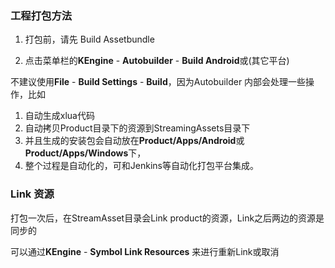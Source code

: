 ### 工程打包方法

1. 打包前，请先 Build Assetbundle

2. 点击菜单栏的**KEngine** - **Autobuilder** - **Build Android**或(其它平台)

不建议使用**File** - **Build Settings** - **Build**，因为Autobuilder 内部会处理一些操作，比如

1. 自动生成xlua代码
2. 自动拷贝Product目录下的资源到StreamingAssets目录下
3. 并且生成的安装包会自动放在**Product/Apps/Android**或**Product/Apps/Windows**下，
4. 整个过程是自动化的，可和Jenkins等自动化打包平台集成。



### Link 资源

打包一次后，在StreamAsset目录会Link product的资源，Link之后两边的资源是同步的

可以通过**KEngine** - **Symbol Link Resources** 来进行重新Link或取消